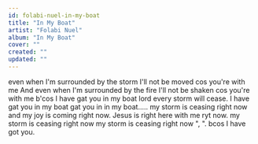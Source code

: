 ```yaml
---
id: folabi-nuel-in-my-boat
title: "In My Boat"
artist: "Folabi Nuel"
album: "In My Boat"
cover: ""
created: ""
updated: ""
---
```


even when I'm surrounded by the storm
I'll not be moved cos you're with me
And even when I'm surrounded by the fire
I'll not be shaken cos you're with me
b'cos I have gat you in my boat lord
every storm will cease.
I have gat you in my boat
gat you in in my boat.....
my storm is ceasing right now
and my joy is coming right now.
Jesus is right here with me ryt now.
my storm is ceasing right now
my storm is ceasing right now
",     ".
bcos I have got you.